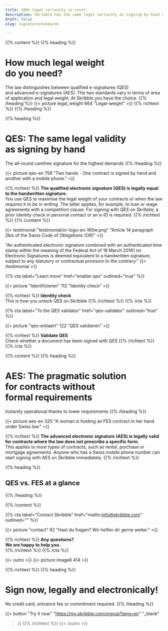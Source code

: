 ```yaml
---
title: 100% legal certainty in court
description: Skribble has the same legal certainty as signing by hand and offers 100% legal certainty in court.
draft: false
slug: signaturestandards

---
```


{{% content %}}
{{% heading %}}
# How much legal weight <br class="hide-for-mobile">do you need?
The law distinguishes between qualified e-signatures (QES) <br class="hide-for-mobile">and advanced e-signatures (AES). 
The two standards vary in terms of area <br class="hide-for-mobile">of application and legal weight. At Skribble you have the choice.
{{% /heading %}}
{{< picture legal_weight 664 "Legal-weight" >}}
{{% richtext %}}
{{% /heading %}}

{{% heading %}}
# QES: The same legal validity <br class="hide-for-mobile">as signing by hand
The all-round carefree signature for the highest demands
{{% /heading %}}

{{< picture qes-en 758 "Two hands - One contract is signed by hand and another with a mobile phone." >}}

{{% richtext %}}
**The qualified electronic signature (QES) is legally equal to the handwritten signature.**<br>
You use QES to maximise the legal weight of your contracts or when the law requires it to be in writing. 
The latter applies, for example, to loan or wage agreements with a competition clause. 
For signing with QES on Skribble, a prior identity check in personal contact or an e-ID is required.
{{% /richtext %}}
{{% /content %}}

[//]: # (--------------------------------------------------------------------------------------------------------------)

{{< testimonial "testimonial/or-logo-en-160w.png" "Article 14 paragraph 2bis of the Swiss Code of Obligations (OR)" >}}

"An authenticated electronic signature combined with an authenticated time stamp within the meaning of the Federal Act of 18 March 20161 on Electronic Signatures is deemed equivalent to a handwritten signature, subject to any statutory or contractual provision to the contrary."
{{< /testimonial >}}

[//]: # (--------------------------------------------------------------------------------------------------------------)

{{% cta
  label="Learn more"
  href="enable-qes"
  outlined="true"
%}}

{{< picture "Identifizieren" 112 "Identity check" >}}

{{% richtext %}}
**Identity check**<br>
This is how you unlock QES on Skribble
{{% /richtext %}}
{{% /cta %}}


{{% cta
  label="To the QES validator"
  href="qes-validator"
  outlined="true"
%}}

{{< picture "qes-erklaert" 122 "QES validieren" >}}

{{% richtext %}}
**Validate QES**<br>
Check whether a document has been signed with QES
{{% /richtext %}}
{{% /cta %}}

[//]: # (--------------------------------------------------------------------------------------------------------------)


{{% content %}}
{{% heading %}}
# AES: The pragmatic solution <br class="hide-for-mobile">for contracts without <br class="hide-for-mobile">formal requirements
Instantly operational thanks to lower requirements
{{% /heading %}}

{{< picture aes-en 320 "A woman is holding an FES contract in her hand under Swiss law." >}}

{{% richtext %}}
**The advanced electronic signature (AES) is legally valid for contracts where the law does not prescribe a specific form.**<br>
This applies to most types of contracts, such as rental, purchase or mortgage agreements. 
Anyone who has a Swiss mobile phone number can start signing with AES on Skribble immediately.
{{% /richtext %}}

{{% heading %}}
## QES vs. FES at a glance
{{% /heading %}}

{{% /content %}}

[//]: # (--------------------------------------------------------------------------------------------------------------)

{{% cta
  label="Contact Skribble"
  href="mailto:info@skribble.com"
  outlined=""
%}}

{{< picture "contact" 92 "Hast du fragen? Wir helfen dir gerne weiter." >}}

{{% richtext %}}
**Any questions? <br class="hide-for-mobile">We are happy to help you.**<br>
{{% /richtext %}}
{{% /cta %}}

[//]: # (--------------------------------------------------------------------------------------------------------------)

{{< outro >}}
{{< picture image8 414 >}}

{{% richtext %}}
{{% heading %}}
# Sign now, legally and electronically!
No credit card, entrance fee or commitment required.
{{% /heading %}}

{{< button
  "Try it now"
  "https://my.skribble.com/signup?lang=en"
  "_blank"
>}}
{{% /richtext %}}
{{< /outro >}}
